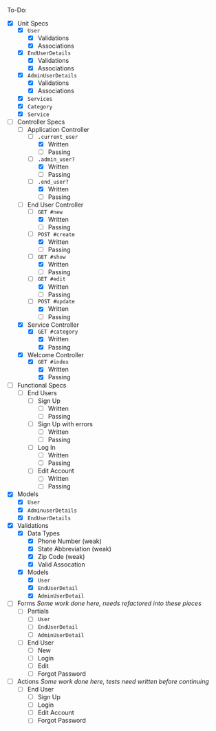 To-Do:

- [x] Unit Specs
  - [x] `User`
    - [x] Validations
    - [x] Associations
  - [x] `EndUserDetails`
    - [x] Validations
    - [x] Associations
  - [x] `AdminUserDetails`
    - [x] Validations
    - [x] Associations
  - [x] `Services`
  - [x] `Category`
  - [x] `Service`
- [ ] Controller Specs
  - [ ] Application Controller
    - [ ] `.current_user`
      - [x] Written
      - [ ] Passing
    - [ ] `.admin_user?`
      - [x] Written
      - [ ] Passing
    - [ ] `.end_user?`
      - [x] Written
      - [ ] Passing
  - [ ] End User Controller
    - [ ] `GET #new`
      - [x] Written
      - [ ] Passing
    - [ ] `POST #create`
      - [x] Written
      - [ ] Passing
    - [ ] `GET #show`
      - [x] Written
      - [ ] Passing
    - [ ] `GET #edit`
      - [x] Written
      - [ ] Passing
    - [ ] `POST #update`
      - [x] Written
      - [ ] Passing
  - [x] Service Controller
    - [x] `GET #category`
      - [x] Written
      - [x] Passing
  - [x] Welcome Controller
    - [x] `GET #index`
      - [x] Written
      - [x] Passing
- [ ] Functional Specs
  - [ ] End Users
    - [ ] Sign Up
      - [ ] Written
      - [ ] Passing
    - [ ] Sign Up with errors
      - [ ] Written
      - [ ] Passing
    - [ ] Log In
      - [ ] Written
      - [ ] Passing
    - [ ] Edit Account
      - [ ] Written
      - [ ] Passing
- [x] Models
  - [x] `User`
  - [x] `AdminuserDetails`
  - [x] `EndUserDetails`
- [x] Validations
  - [x] Data Types
    - [x] Phone Number (weak)
    - [x] State Abbreviation (weak)
    - [x] Zip Code (weak)
    - [x] Valid Assocation
  - [x] Models
    - [x] `User`
    - [x] `EndUserDetail`
    - [x] `AdminUserDetail`
- [ ] Forms *Some work done here, needs refactored into these pieces*
  - [ ] Partials
    - [ ] `User`
    - [ ] `EndUserDetail`
    - [ ] `AdminUserDetail`
  - [ ] End User
    - [ ] New
    - [ ] Login
    - [ ] Edit
    - [ ] Forgot Password
- [ ] Actions *Some work done here, tests need written before continuing*
  - [ ] End User
    - [ ] Sign Up
    - [ ] Login
    - [ ] Edit Account
    - [ ] Forgot Password
